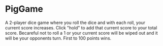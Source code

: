 # PigGame
A 2-player dice game where you roll the dice and with each roll, your current score increases. Click "hold" to add that current score to your total score. Becareful not to roll a 1 or your current score will be wiped out and it will be your opponents turn. First to 100 points wins.
